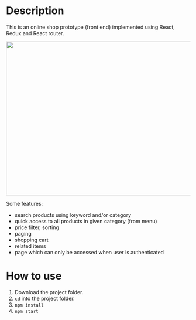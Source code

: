 # Description

This is an online shop prototype (front end) implemented using React, Redux and React router.

<img src="https://raw.githubusercontent.com/giorgi-m/online-shop/master/src/Images/scrn.gif" width="820" height="420">
 

Some features:
- search products using keyword and/or category
- quick access to all products in given category (from menu)
- price filter, sorting
- paging
- shopping cart
- related items
- page which can only be accessed when user is authenticated

# How to use

1. Download the project folder.
2. ```cd``` into the project folder.
3. ```npm install```
4. ```npm start```

